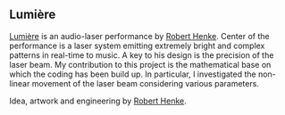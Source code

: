 ## Lumi&egrave;re 

[Lumi&egrave;re](http://roberthenke.com/concerts/lumiere.html) is an audio-laser performance by [Robert Henke](http://roberthenke.com/).
Center of the performance is a laser system emitting extremely bright and complex patterns in real-time to music. A key to his design is the precision of the laser beam. My contribution to this project is the mathematical base on which the coding has been build up. In particular,  I investigated the non-linear movement of the laser beam considering various parameters. 

Idea, artwork and engineering by [Robert Henke](http://roberthenke.com/).
